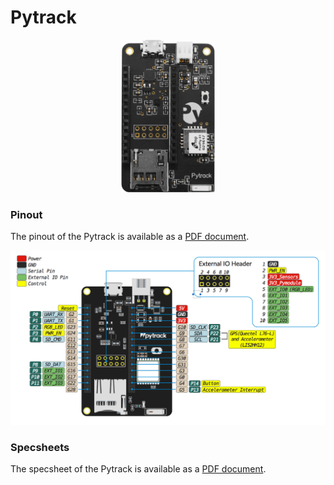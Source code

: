 # Pytrack

<p align="center"><img src ="../../../img/pytrack.png" width="150"></p>

### Pinout
The pinout of the Pytrack is available as a [PDF document](downloads/pytrack-pinout.pdf).

<p align="center"><img src ="../../../img/pytrack-pinout.png"></p>

### Specsheets

The specsheet of the Pytrack is available as a [PDF document](downloads/pytrack-specsheet.pdf).
